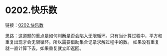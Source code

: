 # 0202.快乐数

链接：[0202.快乐数](https://leetcode.cn/problems/happy-number/)

思路：这道题的重点是如何判断是否会陷入无限循环。只有当计算过程中，平方和重复出现才会无限循环。所以需要借助集合记录求解过程中的数。
如果没有重复就一直计算下去，如果重复就立即返回。

